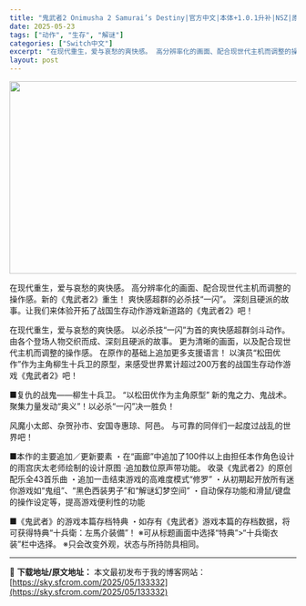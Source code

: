 ```yaml
---
title: "鬼武者2 Onimusha 2 Samurai’s Destiny|官方中文|本体+1.0.1升补|NSZ|原版|"
date: 2025-05-23
tags: ["动作", "生存", "解谜"]
categories: ["Switch中文"]
excerpt: "在现代重生，爱与哀愁的爽快感。 高分辨率化的画面、配合现世代主机而调整的操作感。新的《鬼武者2》重生！ 爽快感超群的必杀技“一闪”。 深刻且硬派的故事。让我们来体验开拓了战国生存动作游戏新道路的《鬼武者2》吧！ 在现代重生，爱与哀愁的爽快感。 以必杀技“一闪”为首的爽快感超群剑斗动作。 由各个登场人&hellip;"
layout: post
---
```


<img src="https://sky.sfcrom.com/wp-content/uploads/2025/05/202505230848386.webp" alt="" width="600" height="338" class="aligncenter size-full wp-image-133334" />

在现代重生，爱与哀愁的爽快感。 高分辨率化的画面、配合现世代主机而调整的操作感。新的《鬼武者2》重生！ 爽快感超群的必杀技“一闪”。 深刻且硬派的故事。让我们来体验开拓了战国生存动作游戏新道路的《鬼武者2》吧！

在现代重生，爱与哀愁的爽快感。
以必杀技“一闪”为首的爽快感超群剑斗动作。
由各个登场人物交织而成、深刻且硬派的故事。
更为清晰的画面，以及配合现世代主机而调整的操作感。
在原作的基础上追加更多支援语言！
以演员“松田优作”作为主角柳生十兵卫的原型，来感受世界累计超过200万套的战国生存动作游戏《鬼武者2》吧！

■复仇的战鬼——柳生十兵卫。 “以松田优作为主角原型”
新的鬼之力、鬼战术。聚集力量发动“奥义”！以必杀“一闪”决一胜负！

风魔小太郎、杂贺孙市、安国寺惠琼、阿邑。
与可靠的同伴们一起度过战乱的世界吧！

■本作的主要追加／更新要素
・在“画廊”中追加了100件以上由担任本作角色设计的雨宫庆太老师绘制的设计原图
·追加数位原声带功能。 收录《鬼武者2》的原创配乐全43首乐曲
・追加一击结束游戏的高难度模式“修罗”
・从初期起开放所有迷你游戏如“鬼组”、“黑色西装男子”和“解谜幻梦空间”
・自动保存功能和滑鼠/键盘的操作设定等，提高游戏便利性的功能

■《鬼武者》的游戏本篇存档特典
・如存有《鬼武者》游戏本篇的存档数据，将可获得特典“十兵衛：左馬介装備”！
※可从标题画面中选择“特典”>“十兵衛衣装”栏中选择。
※只会改变外观，状态与所持防具相同。

---
📖 **下载地址/原文地址：** 本文最初发布于我的博客网站：[https://sky.sfcrom.com/2025/05/133332](https://sky.sfcrom.com/2025/05/133332)

